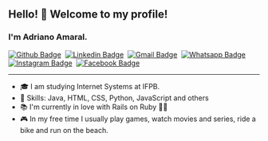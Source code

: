 <br>

## Hello! 👋 Welcome to my profile!
### I'm Adriano Amaral.
[![Github Badge](https://img.shields.io/badge/-Github-000?style=flat-square&logo=Github&logoColor=white&link=https://github.com/adrianonna)](https://github.com/adrianonna) &nbsp;[![Linkedin Badge](https://img.shields.io/badge/-LinkedIn-blue?style=flat-square&logo=Linkedin&logoColor=white&link=https://www.linkedin.com/in/adrianonna/)](https://www.linkedin.com/in/adrianonna/) &nbsp;[![Gmail Badge](https://img.shields.io/badge/-Gmail-red?style=flat&logo=Gmail&logoColor=white&link=mailto:adriano.amaral147@gmail.com)](mailto:adriano.amaral147@gmail.com) &nbsp;[![Whatsapp Badge](https://img.shields.io/badge/-WhatsApp-green?style=flat&logo=Whatsapp&logoColor=white&link=https://api.whatsapp.com/send?phone=5583987809422)](https://api.whatsapp.com/send?phone=5583987809422) &nbsp;[![Instagram Badge](https://img.shields.io/badge/-Instagram-red?style=flat&logo=Instagram&logoColor=white&link=https://www.instagram.com/adrianonna1/)](https://www.instagram.com/adrianonna1/) &nbsp;[![Facebook Badge](https://img.shields.io/badge/-Facebook-blue?style=flat&logo=Facebook&logoColor=white&link=https://www.facebook.com/Adriano.Amaral2)](https://www.facebook.com/Adriano.Amaral2)
<hr>

* :mortar_board: I am studying Internet Systems at IFPB.
* :pushpin: Skills: Java, HTML, CSS, Python, JavaScript  and others
* :books: I'm currently in love with Rails on Ruby :man_technologist:
* :video_game: In my free time I usually play games, watch movies and series, ride a bike and run on the beach.
